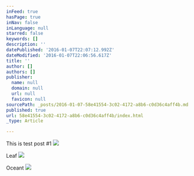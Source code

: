 ```yaml
---
inFeed: true
hasPage: true
inNav: false
inLanguage: null
starred: false
keywords: []
description: ''
datePublished: '2016-01-07T22:07:12.992Z'
dateModified: '2016-01-07T22:06:56.617Z'
title: ''
author: []
authors: []
publisher:
  name: null
  domain: null
  url: null
  favicon: null
sourcePath: _posts/2016-01-07-58e41554-3c02-4172-a8b6-c0d36c4aff4b.md
published: true
url: 58e41554-3c02-4172-a8b6-c0d36c4aff4b/index.html
_type: Article

---
```

This is test post \#1
![](https://the-grid-user-content.s3-us-west-2.amazonaws.com/ad7f0169-a242-492f-9e79-f353cff9a8d5.jpg)

Leaf
![](https://the-grid-user-content.s3-us-west-2.amazonaws.com/736de91b-a5d0-4da6-a649-62404c756a18.jpg)

Oceant
![](https://the-grid-user-content.s3-us-west-2.amazonaws.com/56011391-5b70-4ed4-9b6b-13620c56397a.JPG)